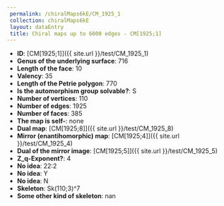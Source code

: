 ```yaml
--- 
 permalink: /chiralMaps6kE/CM_1925_1 
 collection: chiralMaps6kE
 layout: dataEntry
 title: Chiral maps up to 6000 edges - CM[1925;1]
---
```


- **ID**: [CM[1925;1]]({{ site.url }}/test/CM_1925_1)
- **Genus of the underlying surface**: 716
- **Length of the face**: 10
- **Valency**: 35
- **Length of the Petrie polygon**: 770
- **Is the automorphism group solvable?**: S
- **Number of vertices**: 110
- **Number of edges**: 1925
- **Number of faces**: 385
- **The map is self-**: none
- **Dual map**: [CM[1925;8]]({{ site.url }}/test/CM_1925_8)
- **Mirror (enantihomorphic) map**: [CM[1925;4]]({{ site.url }}/test/CM_1925_4)
- **Dual of the mirror image**: [CM[1925;5]]({{ site.url }}/test/CM_1925_5)
- **Z_q-Exponent?**: 4
- **No idea**:  22:2
- **No idea**: Y
- **No idea**: N
- **Skeleton**: Sk(110;3)^7
- **Some other kind of skeleton**: nan
